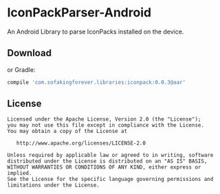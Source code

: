 IconPackParser-Android
======

An Android Library to parse IconPacks installed on the device.

Download
--------

or Gradle:
```groovy
compile 'com.sofakingforever.libraries:iconpack:0.0.3@aar'
```

License
-------

    Licensed under the Apache License, Version 2.0 (the "License");
    you may not use this file except in compliance with the License.
    You may obtain a copy of the License at

       http://www.apache.org/licenses/LICENSE-2.0

    Unless required by applicable law or agreed to in writing, software
    distributed under the License is distributed on an "AS IS" BASIS,
    WITHOUT WARRANTIES OR CONDITIONS OF ANY KIND, either express or implied.
    See the License for the specific language governing permissions and
    limitations under the License.
